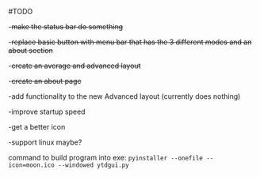 #TODO


-~~make the status bar do something~~

-~~replace basic button with menu bar that has the 3 different modes and an about section~~

-~~create an average and advanced layout~~

-~~create an about page~~

-add functionality to the new Advanced layout (currently does nothing)

-improve startup speed

-get a better icon

-support linux maybe?


command to build program into exe: `pyinstaller --onefile --icon=moon.ico --windowed ytdgui.py`
